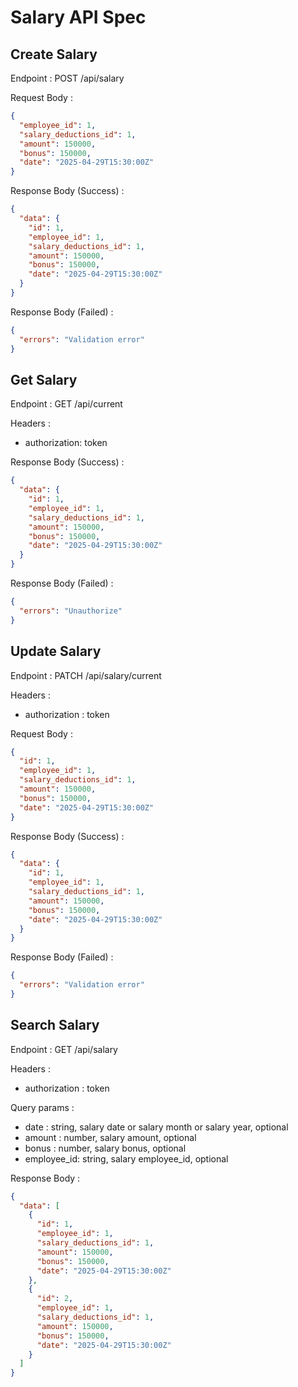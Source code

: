# Salary API Spec

## Create Salary

Endpoint : POST /api/salary

Request Body :

```json
{
  "employee_id": 1,
  "salary_deductions_id": 1,
  "amount": 150000,
  "bonus": 150000,
  "date": "2025-04-29T15:30:00Z"
}
```

Response Body (Success) :

```json
{
  "data": {
    "id": 1,
    "employee_id": 1,
    "salary_deductions_id": 1,
    "amount": 150000,
    "bonus": 150000,
    "date": "2025-04-29T15:30:00Z"
  }
}
```

Response Body (Failed) :

```json
{
  "errors": "Validation error"
}
```

## Get Salary

Endpoint : GET /api/current

Headers :

- authorization: token

Response Body (Success) :

```json
{
  "data": {
    "id": 1,
    "employee_id": 1,
    "salary_deductions_id": 1,
    "amount": 150000,
    "bonus": 150000,
    "date": "2025-04-29T15:30:00Z"
  }
}
```

Response Body (Failed) :

```json
{
  "errors": "Unauthorize"
}
```

## Update Salary

Endpoint : PATCH /api/salary/current

Headers :

- authorization : token

Request Body :

```json
{
  "id": 1,
  "employee_id": 1,
  "salary_deductions_id": 1,
  "amount": 150000,
  "bonus": 150000,
  "date": "2025-04-29T15:30:00Z"
}
```

Response Body (Success) :

```json
{
  "data": {
    "id": 1,
    "employee_id": 1,
    "salary_deductions_id": 1,
    "amount": 150000,
    "bonus": 150000,
    "date": "2025-04-29T15:30:00Z"
  }
}
```

Response Body (Failed) :

```json
{
  "errors": "Validation error"
}
```

## Search Salary

Endpoint : GET /api/salary

Headers :

- authorization : token

Query params :

- date : string, salary date or salary month or salary year, optional
- amount : number, salary amount, optional
- bonus : number, salary bonus, optional
- employee_id: string, salary employee_id, optional

Response Body :

```json
{
  "data": [
    {
      "id": 1,
      "employee_id": 1,
      "salary_deductions_id": 1,
      "amount": 150000,
      "bonus": 150000,
      "date": "2025-04-29T15:30:00Z"
    },
    {
      "id": 2,
      "employee_id": 1,
      "salary_deductions_id": 1,
      "amount": 150000,
      "bonus": 150000,
      "date": "2025-04-29T15:30:00Z"
    }
  ]
}
```
